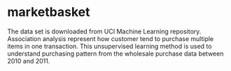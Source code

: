 # marketbasket
The data set is downloaded from UCI Machine Learning repository. Association analysis represent how customer tend to purchase multiple items in one transaction.
This unsupervised learning method is used to understand purchasing pattern from the wholesale purchase data between 2010 and 2011.
